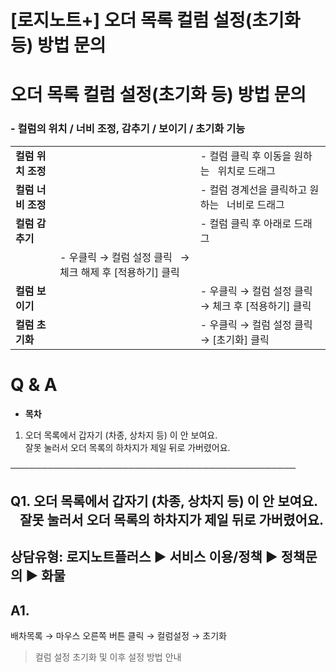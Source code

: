 # [로지노트+] 오더 목록 컬럼 설정(초기화 등) 방법 문의

**오더 목록 컬럼 설정(초기화 등) 방법 문의**
============================

### - 컬럼의 위치 / 너비 조정, 감추기 / 보이기 / 초기화 기능

|  |  |  |
| --- | --- | --- |
| **컬럼 위치 조정** |  | - 컬럼 클릭 후 이동을 원하는    위치로 드래그 |
| **컬럼 너비 조정** |  | - 컬럼 경계선을 클릭하고 원하는    너비로 드래그 |
| **컬럼 감추기** |  | - 컬럼 클릭 후 아래로 드래그 |
|  | - 우클릭 → 컬럼 설정 클릭    → 체크 해제 후 [적용하기] 클릭 |
| **컬럼 보이기** |  | - 우클릭 → 컬럼 설정 클릭    → 체크 후 [적용하기] 클릭 |
| **컬럼 초기화** |  | - 우클릭 → 컬럼 설정 클릭    → [초기화] 클릭 |

**Q & A**
=========

* **목차**

1. 오더 목록에서 갑자기 (차종, 상차지 등) 이 안 보여요.  
   잘못 눌러서 오더 목록의 하차지가 제일 뒤로 가버렸어요.

──────────────────────────────────────────────

**Q1. 오더 목록에서 갑자기 (차종, 상차지 등) 이 안 보여요.      잘못 눌러서 오더 목록의 하차지가 제일 뒤로 가버렸어요.**
-----------------------------------------------------------------------------

상담유형: 로지노트플러스 ▶ 서비스 이용/정책 ▶ 정책문의 ▶ 화물
-------------------------------------

**A1.**
-------

배차목록 → 마우스 오른쪽 버튼 클릭 → 컬럼설정 → 초기화  
  
> 컬럼 설정 초기화 및 이후 설정 방법 안내
